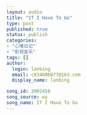 ```yaml
---
layout: audio
title: "If I Have To Go"
type: post
published: true
status: publish
categories:
- "心情日记"
- "影视音乐"
tags: []
author:
  login: lanbing
  email: c834606877@163.com
  display_name: lanbing

song_id: 2002458
song_source: wy
song_name: If I Have To Go
---
```




